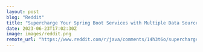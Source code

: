 ```yaml
---
layout: post
blog: "Reddit"
title: "Supercharge Your Spring Boot Services with Multiple Data Sources! Introudcing spring-multi-data-source!"
date: 2023-06-23T17:02:30Z
image: images/reddit.png
remote_url: "https://www.reddit.com/r/java/comments/14h3t6o/supercharge_your_spring_boot_services_with/"
---
```

